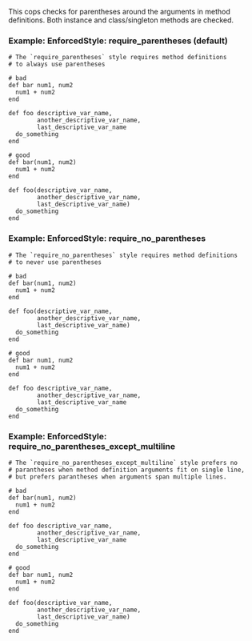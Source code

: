 This cops checks for parentheses around the arguments in method
definitions. Both instance and class/singleton methods are checked.

### Example: EnforcedStyle: require_parentheses (default)
    # The `require_parentheses` style requires method definitions
    # to always use parentheses

    # bad
    def bar num1, num2
      num1 + num2
    end

    def foo descriptive_var_name,
            another_descriptive_var_name,
            last_descriptive_var_name
      do_something
    end

    # good
    def bar(num1, num2)
      num1 + num2
    end

    def foo(descriptive_var_name,
            another_descriptive_var_name,
            last_descriptive_var_name)
      do_something
    end

### Example: EnforcedStyle: require_no_parentheses
    # The `require_no_parentheses` style requires method definitions
    # to never use parentheses

    # bad
    def bar(num1, num2)
      num1 + num2
    end

    def foo(descriptive_var_name,
            another_descriptive_var_name,
            last_descriptive_var_name)
      do_something
    end

    # good
    def bar num1, num2
      num1 + num2
    end

    def foo descriptive_var_name,
            another_descriptive_var_name,
            last_descriptive_var_name
      do_something
    end

### Example: EnforcedStyle: require_no_parentheses_except_multiline
    # The `require_no_parentheses_except_multiline` style prefers no
    # parantheses when method definition arguments fit on single line,
    # but prefers parantheses when arguments span multiple lines.

    # bad
    def bar(num1, num2)
      num1 + num2
    end

    def foo descriptive_var_name,
            another_descriptive_var_name,
            last_descriptive_var_name
      do_something
    end

    # good
    def bar num1, num2
      num1 + num2
    end

    def foo(descriptive_var_name,
            another_descriptive_var_name,
            last_descriptive_var_name)
      do_something
    end